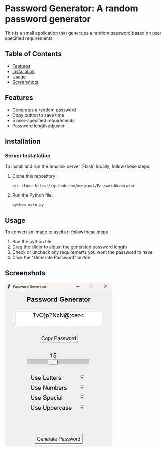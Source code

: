 # Password Generator: A random password generator
This is a small application that generates a random password based on user specified requirements
## Table of Contents

- [Features](#features)
- [Installation](#installation)
- [Usage](#usage)
- [Screenshots](#screenshots)

## Features

- Generates a random password
- Copy button to save time
- 5 user-specified requirements
- Password length adjuster

## Installation

### Server Installation

To install and run the Smolink server (Flask) locally, follow these steps:

1. Clone this repository:

    ```
    git clone https://github.com/mespino4/PasswordGenerator
    ```

2. Run the Python file:

    ```
    python main.py
    ```

## Usage

To convert an image to ascii art follow these steps

1. Run the python file
2. Drag the slider to adjust the generated password length
3. Check or uncheck any requirements you want the password to have
4. Click the "Generate Password" button

## Screenshots

![App](ss.png)
